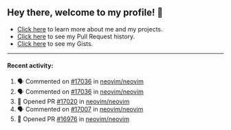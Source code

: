 ## Hey there, welcome to my profile! 👋

- [Click here](https://seandewar.github.io/) to learn more about me and my projects.
- [Click here](https://github.com/search?p=1&q=author%3Aseandewar+is%3Apr) to see my Pull Request history.
- [Click here](https://gist.github.com/seandewar) to see my Gists.

---

#### Recent activity:

<!--START_SECTION:activity-->
1. 🗣 Commented on [#17036](https://github.com/neovim/neovim/issues/17036) in [neovim/neovim](https://github.com/neovim/neovim)
2. 🗣 Commented on [#17036](https://github.com/neovim/neovim/issues/17036) in [neovim/neovim](https://github.com/neovim/neovim)
3. 💪 Opened PR [#17020](https://github.com/neovim/neovim/pull/17020) in [neovim/neovim](https://github.com/neovim/neovim)
4. 🗣 Commented on [#17007](https://github.com/neovim/neovim/issues/17007) in [neovim/neovim](https://github.com/neovim/neovim)
5. 💪 Opened PR [#16976](https://github.com/neovim/neovim/pull/16976) in [neovim/neovim](https://github.com/neovim/neovim)
<!--END_SECTION:activity-->
